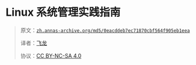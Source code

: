 # Linux 系统管理实践指南

> 原文：[`zh.annas-archive.org/md5/0eacddeb7ec71870cbf564f905eb1eea`](https://zh.annas-archive.org/md5/0eacddeb7ec71870cbf564f905eb1eea)
> 
> 译者：[飞龙](https://github.com/wizardforcel)
> 
> 协议：[CC BY-NC-SA 4.0](http://creativecommons.org/licenses/by-nc-sa/4.0/)